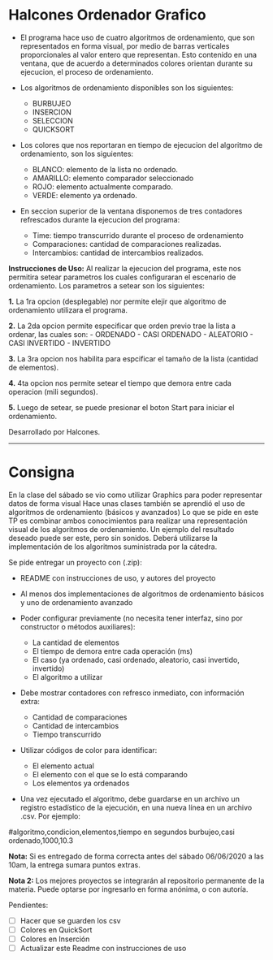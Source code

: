 # Halcones Ordenador Grafico

- El programa hace uso de cuatro algoritmos de ordenamiento, que son representados en forma visual, 
por medio de barras verticales proporcionales al valor entero que representan.
Esto contenido en una ventana, que de acuerdo a determinados colores orientan durante su ejecucion, 
el proceso de ordenamiento.


- Los algoritmos de ordenamiento disponibles son los siguientes:

	- BURBUJEO
	- INSERCION
	- SELECCION
	- QUICKSORT
	
- Los colores que nos reportaran en tiempo de ejecucion del algoritmo de ordenamiento, son los siguientes:

	- BLANCO: elemento de la lista no ordenado.
	- AMARILLO: elemento comparador seleccionado
	- ROJO: elemento actualmente comparado.
	- VERDE: elemento ya ordenado.

- En seccion superior de la ventana disponemos de tres contadores refrescados durante la ejecucion del programa:

	- Time: tiempo transcurrido durante el proceso de ordenamiento
	- Comparaciones: cantidad de comparaciones realizadas.
	- Intercambios: cantidad de intercambios realizados.

**Instrucciones de Uso:**
	Al realizar la ejecucion del programa, este nos permitira setear parametros los cuales configuraran el 
	escenario de ordenamiento. Los parametros a setear son los siguientes:
	

**1.** La 1ra opcion (desplegable) nor permite elejir que algoritmo de ordenamiento utilizara el programa.

**2.** La 2da opcion permite especificar que orden previo trae la lista a ordenar, las cuales son:
	- ORDENADO
	- CASI ORDENADO
	- ALEATORIO
	- CASI INVERTIDO
	- INVERTIDO
	
**3.** La 3ra opcion nos habilita para espcificar el tamaño de la lista (cantidad de elementos).

**4.** 4ta opcion nos permite setear el tiempo que demora entre cada operacion (mili segundos).

**5.** Luego de setear, se puede presionar el boton Start para iniciar el ordenamiento.

Desarrollado por Halcones.




---------
# Consigna

En la clase del sábado se vio como utilizar Graphics para poder representar datos de forma visual Hace unas clases también se aprendió el uso de algoritmos de ordenamiento (básicos y avanzados)
Lo que se pide en este TP es combinar ambos conocimientos para realizar una representación visual de los algoritmos de ordenamiento. Un ejemplo del resultado deseado puede ser este, pero sin sonidos. Deberá utilizarse la implementación de los algoritmos suministrada por la cátedra.

Se pide entregar un proyecto con (.zip):

 - README con instrucciones de uso, y autores del proyecto 
 - Al menos dos  implementaciones de algoritmos de ordenamiento básicos y uno de ordenamiento avanzado 
 -  Poder configurar previamente (no necesita tener interfaz, sino por constructor o métodos auxiliares):
	 - La cantidad de elementos  	  
	 - El tiempo de demora entre cada operación (ms)  	  
	 - El caso (ya ordenado, casi ordenado, aleatorio, casi invertido, invertido) 
	 - El algoritmo a utilizar
 - Debe mostrar contadores con refresco inmediato, con información extra:
	 - Cantidad de comparaciones 
	 - Cantidad de intercambios 
	 - Tiempo transcurrido

- Utilizar códigos de color para identificar: 
	- El elemento actual
	- El elemento con el que se lo está comparando
	- Los elementos ya ordenados
	
- Una vez ejecutado el algoritmo, debe guardarse en un archivo un registro estadístico de la ejecución, en una nueva línea en un archivo .csv. Por ejemplo:

#algoritmo,condicion,elementos,tiempo en segundos
burbujeo,casi ordenado,1000,10.3

**Nota:** Si es entregado de forma correcta antes del sábado 06/06/2020 a las 10am, la entrega sumara puntos extras.

**Nota 2:** Los mejores proyectos se integrarán al repositorio permanente de la materia. Puede optarse por ingresarlo en forma anónima, o con autoría.


Pendientes:

 - [ ] Hacer que se guarden los csv
 - [ ] Colores en QuickSort
 - [ ] Colores en Inserción
 - [ ] Actualizar este Readme con instrucciones de uso

